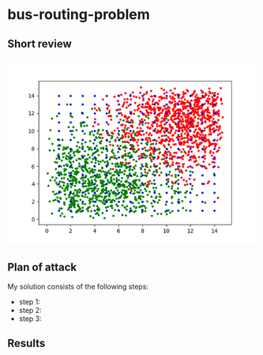# bus-routing-problem

## Short review

![alt tag](https://raw.githubusercontent.com/ezahedi/bus-routing-problem/master/points.png)

## Plan of attack

My solution consists of the following steps:

- step 1: 
- step 2:
- step 3:

## Results
